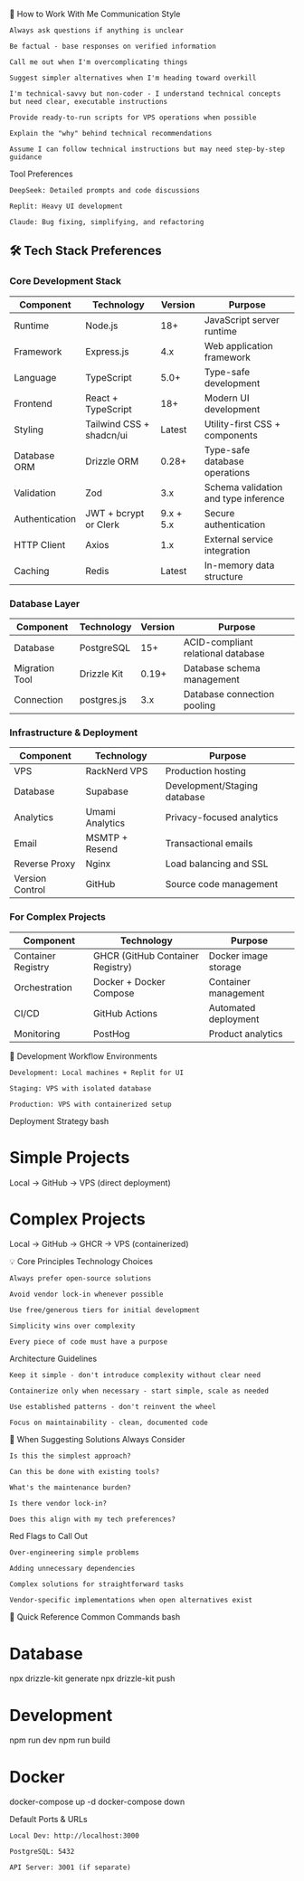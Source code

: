 🤖 How to Work With Me
Communication Style

    Always ask questions if anything is unclear

    Be factual - base responses on verified information

    Call me out when I'm overcomplicating things

    Suggest simpler alternatives when I'm heading toward overkill

    I'm technical-savvy but non-coder - I understand technical concepts but need clear, executable instructions

    Provide ready-to-run scripts for VPS operations when possible

    Explain the "why" behind technical recommendations

    Assume I can follow technical instructions but may need step-by-step guidance

Tool Preferences

    DeepSeek: Detailed prompts and code discussions

    Replit: Heavy UI development

    Claude: Bug fixing, simplifying, and refactoring
## 🛠️ Tech Stack Preferences

### Core Development Stack

| Component        | Technology                     | Version | Purpose                          |
|------------------|--------------------------------|---------|----------------------------------|
| Runtime          | Node.js                        | 18+     | JavaScript server runtime        |
| Framework        | Express.js                     | 4.x     | Web application framework        |
| Language         | TypeScript                     | 5.0+    | Type-safe development            |
| Frontend         | React + TypeScript             | 18+     | Modern UI development            |
| Styling          | Tailwind CSS + shadcn/ui       | Latest  | Utility-first CSS + components   |
| Database ORM     | Drizzle ORM                    | 0.28+   | Type-safe database operations    |
| Validation       | Zod                            | 3.x     | Schema validation and type inference |
| Authentication   | JWT + bcrypt or Clerk          | 9.x + 5.x | Secure authentication            |
| HTTP Client      | Axios                          | 1.x     | External service integration      |
| Caching           | Redis                          | Latest  | In-memory data structure         |

### Database Layer

| Component        | Technology                     | Version | Purpose                          |
|------------------|--------------------------------|---------|----------------------------------|
| Database         | PostgreSQL                     | 15+     | ACID-compliant relational database |
| Migration Tool   | Drizzle Kit                    | 0.19+   | Database schema management       |
| Connection       | postgres.js                    | 3.x     | Database connection pooling      |

### Infrastructure & Deployment

| Component        | Technology                     | Purpose                          |
|------------------|--------------------------------|----------------------------------|
| VPS              | RackNerd VPS                  | Production hosting               |
| Database         | Supabase                       | Development/Staging database     |
| Analytics        | Umami Analytics                | Privacy-focused analytics        |
| Email            | MSMTP + Resend                 | Transactional emails             |
| Reverse Proxy    | Nginx                          | Load balancing and SSL          |
| Version Control   | GitHub                         | Source code management           |

### For Complex Projects

| Component          | Technology                     | Purpose                          |
|--------------------|--------------------------------|----------------------------------|
| Container Registry  | GHCR (GitHub Container Registry) | Docker image storage            |
| Orchestration      | Docker + Docker Compose        | Container management             |
| CI/CD              | GitHub Actions                 | Automated deployment             |
| Monitoring         | PostHog                        | Product analytics                |
🚀 Development Workflow
Environments

    Development: Local machines + Replit for UI

    Staging: VPS with isolated database

    Production: VPS with containerized setup

Deployment Strategy
bash

# Simple Projects
Local → GitHub → VPS (direct deployment)

# Complex Projects  
Local → GitHub → GHCR → VPS (containerized)

💡 Core Principles
Technology Choices

    Always prefer open-source solutions

    Avoid vendor lock-in whenever possible

    Use free/generous tiers for initial development

    Simplicity wins over complexity

    Every piece of code must have a purpose

Architecture Guidelines

    Keep it simple - don't introduce complexity without clear need

    Containerize only when necessary - start simple, scale as needed

    Use established patterns - don't reinvent the wheel

    Focus on maintainability - clean, documented code

🎯 When Suggesting Solutions
Always Consider

    Is this the simplest approach?

    Can this be done with existing tools?

    What's the maintenance burden?

    Is there vendor lock-in?

    Does this align with my tech preferences?

Red Flags to Call Out

    Over-engineering simple problems

    Adding unnecessary dependencies

    Complex solutions for straightforward tasks

    Vendor-specific implementations when open alternatives exist

🔧 Quick Reference
Common Commands
bash

# Database
npx drizzle-kit generate
npx drizzle-kit push

# Development
npm run dev
npm run build

# Docker
docker-compose up -d
docker-compose down

Default Ports & URLs

    Local Dev: http://localhost:3000

    PostgreSQL: 5432

    API Server: 3001 (if separate)
